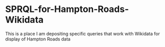 # SPRQL-for-Hampton-Roads-Wikidata
This is a place I am depositing specific queries that work with Wikidata for display of Hampton Roads data
